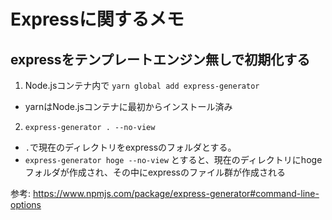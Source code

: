 # Expressに関するメモ

## expressをテンプレートエンジン無しで初期化する

1. Node.jsコンテナ内で `yarn global add express-generator`
- yarnはNode.jsコンテナに最初からインストール済み


2. `express-generator . --no-view`
- `.`で現在のディレクトリをexpressのフォルダとする。
- `express-generator hoge --no-view` とすると、現在のディレクトリにhogeフォルダが作成され、その中にexpressのファイル群が作成される

参考: <https://www.npmjs.com/package/express-generator#command-line-options>



